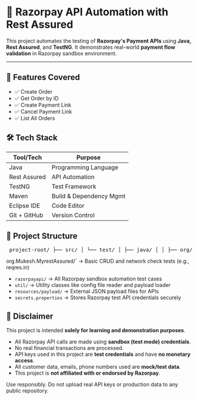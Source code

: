 # 🔐 Razorpay API Automation with Rest Assured

This project automates the testing of **Razorpay's Payment APIs** using **Java, Rest Assured**, and **TestNG**. It demonstrates real-world **payment flow validation** in Razorpay sandbox environment.

---

## 📌 Features Covered

- ✅ Create Order  
- ✅ Get Order by ID  
- ✅ Create Payment Link  
- ✅ Cancel Payment Link  
- ✅ List All Orders  



## 🛠️ Tech Stack

| Tool/Tech        | Purpose                       |
|------------------|-------------------------------|
| Java             | Programming Language          |
| Rest Assured     | API Automation                |
| TestNG           | Test Framework                |
| Maven            | Build & Dependency Mgmt       |
| Eclipse IDE      | Code Editor                   |
| Git + GitHub     | Version Control               |

## 📂 Project Structure
<pre> project-root/ ├── src/ │ └── test/ │ ├── java/ │ │ ├── org/ │ │ │ └── Mukesh/ │ │ │ └── MyrestAssured/ │ │ │ ├── BasicCRUD.java │ │ │ └── TestNetwork.java │ │ ├── razorpayapi/ │ │ │ ├── CreateOrderTest.java │ │ │ ├── CreatePaymentLinkTest.java │ │ │ └── CancelPaymentLinkTest.java │ │ └── util/ │ │ ├── ConfigReaderUtil.java │ │ └── PayloadUtil.java │ └── resources/ │ ├── payload/ │ │ ├── createOrderPayload.json │ │ └── createPaymentPayload.json │ └── secrets.properties └── pom.xml </pre>


org.Mukesh.MyrestAssured/` → Basic CRUD and network check tests (e.g., reqres.in)
- `razorpayapi/` → All Razorpay sandbox automation test cases
- `util/` → Utility classes like config file reader and payload loader
- `resources/payload/` → External JSON payload files for APIs
- `secrets.properties` → Stores Razorpay test API credentials securely

## 📢 Disclaimer

This project is intended **solely for learning and demonstration purposes**.

- All Razorpay API calls are made using **sandbox (test mode) credentials**.
- No real financial transactions are processed.
- API keys used in this project are **test credentials** and have **no monetary access**.
- All customer data, emails, phone numbers used are **mock/test data**.
- This project is **not affiliated with or endorsed by Razorpay**.

Use responsibly. Do not upload real API keys or production data to any public repository.


